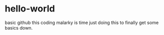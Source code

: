 # hello-world
basic github
this coding malarky is time just doing this to finally get some basics down.
